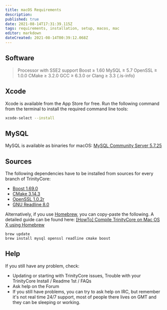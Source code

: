 ```yaml
---
title: macOS Requirements
description: 
published: true
date: 2021-08-14T17:31:39.115Z
tags: requirements, installation, setup, macos, mac
editor: markdown
dateCreated: 2021-08-14T00:39:12.068Z
---
```


## Software
> Processor with SSE2 support 
> Boost ≥ 1.60
> MySQL ≥ 5.7
> OpenSSL ≥ 1.0.0 
> CMake ≥ 3.2.0
> GCC ≥ 6.3.0 or Clang  ≥ 3.3
{.is-info}

## Xcode
Xcode is available from the App Store for free. Run the following command from the terminal to install the required command line tools:
<div class="next-codeblock-no-line-numbers"></div>

```bash
xcode-select --install
```
## MySQL
MySQL is available as binaries for macOS: [MySQL Community Server 5.7.25](https://dev.mysql.com/downloads/mysql/5.7.html)

## Sources
The following dependencies have to be installed from sources for every branch of TrinityCore:

- [Boost 1.69.0](https://dl.bintray.com/boostorg/release/1.69.0/source/boost_1_69_0.tar.gz)
- [CMake 3.14.3](https://cmake.org/files/v3.14/cmake-3.14.3.tar.gz)
- [OpenSSL 1.0.2r](https://www.openssl.org/source/openssl-1.0.2r.tar.gz)
- [GNU Readline 8.0](https://ftp.gnu.org/gnu/readline/readline-8.0.tar.gz)

Alternatively, if you use [Homebrew](http://brew.sh/), you can copy-paste the following. A detailed guide can be found here: [[HowTo] Compile TrinityCore on Mac OS X using Homebrew](http://www.trinitycore.org/f/topic/10515-howto-compile-trinitycore-on-mac-os-x-using-homebrew)
```
brew update
brew install mysql openssl readline cmake boost
```

## Help
If you still have any problem, check:

- Updating or starting with TrinityCore issues, Trouble with your TrinityCore Install / Readme 1st / FAQs
- Ask help on the Forum
- If you still have problems, you can try to ask help on IRC, but remember it's not real time 24/7 support, most of people there lives on GMT and they can be sleeping or working.